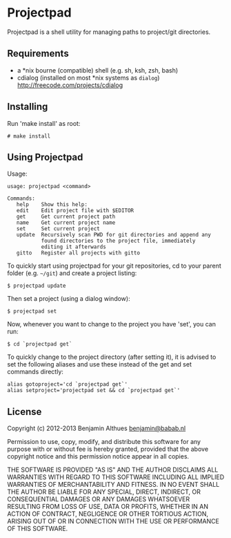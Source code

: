 # Projectpad

Projectpad is a shell utility for managing paths to project/git
directories.

## Requirements

- a \*nix bourne (compatible) shell (e.g. sh, ksh, zsh, bash)
- cdialog (installed on most \*nix systems as `dialog`)
  http://freecode.com/projects/cdialog

## Installing

Run 'make install' as root:

    # make install

## Using Projectpad

Usage:

    usage: projectpad <command>

    Commands:
       help    Show this help:
       edit    Edit project file with $EDITOR
       get     Get current project path
       name    Get current project name
       set     Set current project
       update  Recursively scan PWD for git directories and append any
               found directories to the project file, immediately
               editing it afterwards
       gitto   Register all projects with gitto

To quickly start using projectpad for your git repositories, cd to your
parent folder (e.g. `~/git`) and create a project listing:

    $ projectpad update

Then set a project (using a dialog window):

    $ projectpad set

Now, whenever you want to change to the project you have 'set', you can
run:

    $ cd `projectpad get`

To quickly change to the project directory (after setting it), it is
advised to set the following aliases and use these instead of the get
and set commands directly:

    alias gotoproject='cd `projectpad get`'
    alias setproject='projectpad set && cd `projectpad get`'

## License

Copyright (c) 2012-2013 Benjamin Althues <benjamin@babab.nl>

Permission to use, copy, modify, and distribute this software for any
purpose with or without fee is hereby granted, provided that the above
copyright notice and this permission notice appear in all copies.

THE SOFTWARE IS PROVIDED "AS IS" AND THE AUTHOR DISCLAIMS ALL WARRANTIES
WITH REGARD TO THIS SOFTWARE INCLUDING ALL IMPLIED WARRANTIES OF
MERCHANTABILITY AND FITNESS. IN NO EVENT SHALL THE AUTHOR BE LIABLE FOR
ANY SPECIAL, DIRECT, INDIRECT, OR CONSEQUENTIAL DAMAGES OR ANY DAMAGES
WHATSOEVER RESULTING FROM LOSS OF USE, DATA OR PROFITS, WHETHER IN AN
ACTION OF CONTRACT, NEGLIGENCE OR OTHER TORTIOUS ACTION, ARISING OUT OF
OR IN CONNECTION WITH THE USE OR PERFORMANCE OF THIS SOFTWARE.
